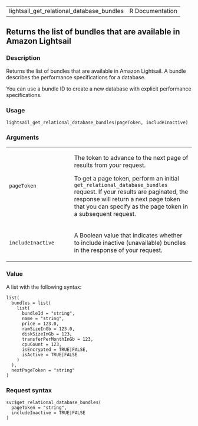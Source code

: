 <table style="width: 100%;">
<tbody>
<tr class="odd">
<td>lightsail_get_relational_database_bundles</td>
<td style="text-align: right;">R Documentation</td>
</tr>
</tbody>
</table>

## Returns the list of bundles that are available in Amazon Lightsail

### Description

Returns the list of bundles that are available in Amazon Lightsail. A
bundle describes the performance specifications for a database.

You can use a bundle ID to create a new database with explicit
performance specifications.

### Usage

    lightsail_get_relational_database_bundles(pageToken, includeInactive)

### Arguments

<table>
<colgroup>
<col style="width: 35%" />
<col style="width: 65%" />
</colgroup>
<tbody>
<tr class="odd">
<td><code
id="lightsail_get_relational_database_bundles_:_pageToken">pageToken</code></td>
<td><p>The token to advance to the next page of results from your
request.</p>
<p>To get a page token, perform an initial
<code>get_relational_database_bundles</code> request. If your results
are paginated, the response will return a next page token that you can
specify as the page token in a subsequent request.</p></td>
</tr>
<tr class="even">
<td><code
id="lightsail_get_relational_database_bundles_:_includeInactive">includeInactive</code></td>
<td><p>A Boolean value that indicates whether to include inactive
(unavailable) bundles in the response of your request.</p></td>
</tr>
</tbody>
</table>

### Value

A list with the following syntax:

    list(
      bundles = list(
        list(
          bundleId = "string",
          name = "string",
          price = 123.0,
          ramSizeInGb = 123.0,
          diskSizeInGb = 123,
          transferPerMonthInGb = 123,
          cpuCount = 123,
          isEncrypted = TRUE|FALSE,
          isActive = TRUE|FALSE
        )
      ),
      nextPageToken = "string"
    )

### Request syntax

    svc$get_relational_database_bundles(
      pageToken = "string",
      includeInactive = TRUE|FALSE
    )

